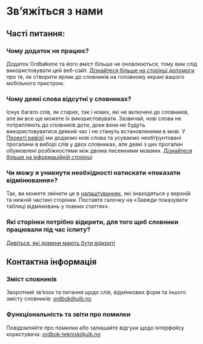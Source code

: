 # Зв’яжіться з нами
## Часті питання:
### Чому додаток не працює?
Додаток Ordbøkene та його вміст більше не оновлюються, тому вам слід використовувати цей веб-сайт. [Дізнайтеся більше на сторінці допомоги](/ukr/help/smartphone) про те, як створити ярлик до словників на головному екрані вашого мобільного пристрою.

### Чому деякі слова відсутні у словниках?
Існує багато слів, як старих, так і нових, які не включені до словників, але ви все ще можете їх використовувати. Зазвичай, нові слова не потрапляють до словників доти, доки вони не будуть використовуватися деякий час і не стануть встановленими в мові. У [Проекті ревізії](/ukr/about/revision-project) ми додаємо нові слова та усуваємо необґрунтовані прогалини в виборі слів у двох словниках, але деякі з цих прогалин обумовлені розбіжностями між двома писемними мовами. [Дізнайтеся більше на інформаційній сторінці](/ukr/about/missing-word)

### Чи можу я уникнути необхідності натискати «показати відмінювання»?
Так, ви можете змінити це в [налаштуваннях](/ukr/settings), які знаходяться у верхній та нижній частині сторінки. Поставте галочку на «Завжди показувати таблиці відмінювань у повних статтях».

### Які сторінки потрібно відкрити, для того щоб словники працювали під час іспиту?
[Дивіться, які домени мають бути відкриті](/ukr/help/school)


## Контактна інформація
### Зміст словників
Зворотний зв’язок та питання щодо слів, відмінкових форм та іншого змісту словників: [ordbok@uib.no](mailto:ordbok@uib.no)

### Функціональність та звіти про помилки
Повідомляйте про помилки або залишайте відгуки щодо інтерфейсу користувача: [ordbok-teknisk@uib.no](mailto:ordbok-teknisk@uib.no)
